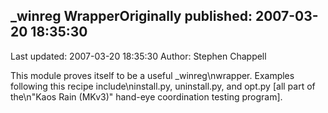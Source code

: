 ## _winreg WrapperOriginally published: 2007-03-20 18:35:30 
Last updated: 2007-03-20 18:35:30 
Author: Stephen Chappell 
 
This module proves itself to be a useful _winreg\nwrapper. Examples following this recipe include\ninstall.py, uninstall.py, and opt.py [all part of the\n"Kaos Rain (MKv3)" hand-eye coordination testing program].